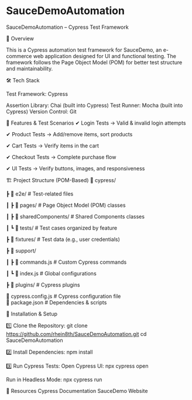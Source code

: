 # SauceDemoAutomation
SauceDemoAutomation – Cypress Test Framework

📌 Overview

This is a Cypress automation test framework for SauceDemo, an e-commerce web application designed for UI and functional testing.
The framework follows the Page Object Model (POM) for better test structure and maintainability.

🛠️ Tech Stack

Test Framework: Cypress

Assertion Library: Chai (built into Cypress)
Test Runner: Mocha (built into Cypress)
Version Control: Git

🎯 Features & Test Scenarios
✔ Login Tests → Valid & invalid login attempts

✔ Product Tests → Add/remove items, sort products

✔ Cart Tests → Verify items in the cart

✔ Checkout Tests → Complete purchase flow

✔ UI Tests → Verify buttons, images, and responsiveness

🏗️ Project Structure (POM-Based)
📂 cypress/

 ┣ 📂 e2e/                  # Test-related files
 
 ┃ ┣ 📂 pages/              # Page Object Model (POM) classes
 
 ┃ ┣ 📂 sharedComponents/   # Shared Components classes
 
 ┃ ┗ 📂 tests/              # Test cases organized by feature
 
 ┣ 📂 fixtures/             # Test data (e.g., user credentials)
 
 ┣ 📂 support/
 
 ┃ ┣ 📂 commands.js         # Custom Cypress commands
 
 ┃ ┗ 📂 index.js            # Global configurations
 
 ┣ 📂 plugins/              # Cypress plugins  
 
📄 cypress.config.js        # Cypress configuration file  
📄 package.json             # Dependencies & scripts  

🚀 Installation & Setup

1️⃣ Clone the Repository:
git clone https://github.com/rhein8th/SauceDemoAutomation.git
cd SauceDemoAutomation

2️⃣ Install Dependencies:
npm install

3️⃣ Run Cypress Tests:
Open Cypress UI:
npx cypress open

Run in Headless Mode:
npx cypress run

🔗 Resources
Cypress Documentation
SauceDemo Website

